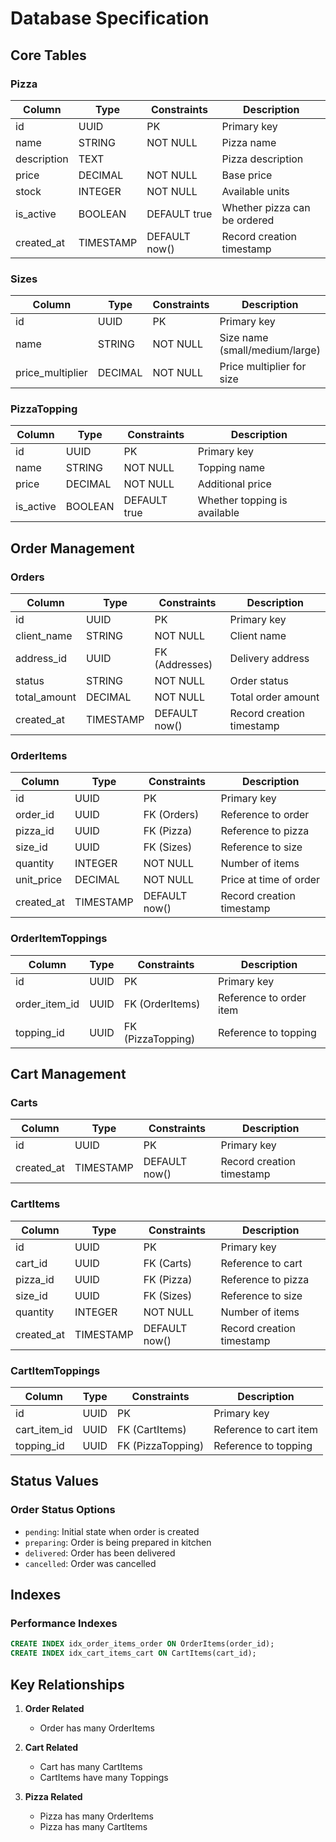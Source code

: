# Database Specification

## Core Tables

### Pizza
| Column      | Type      | Constraints       | Description                    |
|-------------|-----------|-------------------|--------------------------------|
| id          | UUID      | PK               | Primary key                    |
| name        | STRING    | NOT NULL         | Pizza name                     |
| description | TEXT      |                  | Pizza description              |
| price       | DECIMAL   | NOT NULL         | Base price                     |
| stock       | INTEGER   | NOT NULL         | Available units                |
| is_active   | BOOLEAN   | DEFAULT true     | Whether pizza can be ordered   |
| created_at  | TIMESTAMP | DEFAULT now()    | Record creation timestamp      |

### Sizes
| Column           | Type    | Constraints | Description                    |
|------------------|---------|-------------|--------------------------------|
| id               | UUID    | PK          | Primary key                    |
| name             | STRING  | NOT NULL    | Size name (small/medium/large) |
| price_multiplier | DECIMAL | NOT NULL    | Price multiplier for size      |

### PizzaTopping
| Column     | Type      | Constraints    | Description                    |
|------------|-----------|----------------|--------------------------------|
| id         | UUID      | PK            | Primary key                    |
| name       | STRING    | NOT NULL      | Topping name                   |
| price      | DECIMAL   | NOT NULL      | Additional price               |
| is_active  | BOOLEAN   | DEFAULT true  | Whether topping is available   |

## Order Management

### Orders
| Column       | Type      | Constraints           | Description                    |
|--------------|-----------|----------------------|--------------------------------|
| id           | UUID      | PK                  | Primary key                    |
| client_name  | STRING    | NOT NULL            | Client name                    |
| address_id   | UUID      | FK (Addresses)      | Delivery address               |
| status       | STRING    | NOT NULL            | Order status                   |
| total_amount | DECIMAL   | NOT NULL            | Total order amount             |
| created_at   | TIMESTAMP | DEFAULT now()       | Record creation timestamp      |

### OrderItems
| Column      | Type      | Constraints        | Description                    |
|-------------|-----------|-------------------|--------------------------------|
| id          | UUID      | PK               | Primary key                    |
| order_id    | UUID      | FK (Orders)      | Reference to order            |
| pizza_id    | UUID      | FK (Pizza)       | Reference to pizza            |
| size_id     | UUID      | FK (Sizes)       | Reference to size             |
| quantity    | INTEGER   | NOT NULL         | Number of items               |
| unit_price  | DECIMAL   | NOT NULL         | Price at time of order        |
| created_at  | TIMESTAMP | DEFAULT now()    | Record creation timestamp     |

### OrderItemToppings
| Column        | Type | Constraints           | Description                    |
|---------------|------|----------------------|--------------------------------|
| id            | UUID | PK                  | Primary key                    |
| order_item_id | UUID | FK (OrderItems)     | Reference to order item        |
| topping_id    | UUID | FK (PizzaTopping)   | Reference to topping          |

## Cart Management

### Carts
| Column     | Type      | Constraints     | Description                    |
|------------|-----------|----------------|--------------------------------|
| id         | UUID      | PK            | Primary key                    |
| created_at | TIMESTAMP | DEFAULT now() | Record creation timestamp      |

### CartItems
| Column     | Type      | Constraints     | Description                    |
|------------|-----------|----------------|--------------------------------|
| id         | UUID      | PK            | Primary key                    |
| cart_id    | UUID      | FK (Carts)    | Reference to cart              |
| pizza_id   | UUID      | FK (Pizza)    | Reference to pizza             |
| size_id    | UUID      | FK (Sizes)    | Reference to size              |
| quantity   | INTEGER   | NOT NULL      | Number of items                |
| created_at | TIMESTAMP | DEFAULT now() | Record creation timestamp      |

### CartItemToppings
| Column        | Type | Constraints          | Description                    |
|---------------|------|---------------------|--------------------------------|
| id            | UUID | PK                 | Primary key                    |
| cart_item_id  | UUID | FK (CartItems)     | Reference to cart item         |
| topping_id    | UUID | FK (PizzaTopping)  | Reference to topping          |


## Status Values

### Order Status Options
- `pending`: Initial state when order is created
- `preparing`: Order is being prepared in kitchen
- `delivered`: Order has been delivered
- `cancelled`: Order was cancelled

## Indexes

### Performance Indexes
```sql
CREATE INDEX idx_order_items_order ON OrderItems(order_id);
CREATE INDEX idx_cart_items_cart ON CartItems(cart_id);
```

## Key Relationships


1. **Order Related**
   - Order has many OrderItems

2. **Cart Related**
   - Cart has many CartItems
   - CartItems have many Toppings

3. **Pizza Related**
   - Pizza has many OrderItems
   - Pizza has many CartItems
